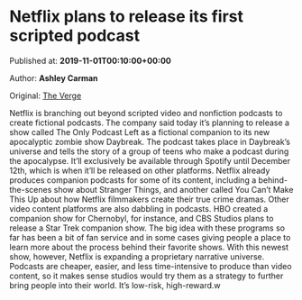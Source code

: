 
# Netflix plans to release its first scripted podcast

Published at: **2019-11-01T00:10:00+00:00**

Author: **Ashley Carman**

Original: [The Verge](https://www.theverge.com/2019/10/31/20942754/netflix-scripted-the-only-podcast-left-spotify-daybreak-release-date)

Netflix is branching out beyond scripted video and nonfiction podcasts to create fictional podcasts. The company said today it’s planning to release a show called The Only Podcast Left as a fictional companion to its new apocalyptic zombie show Daybreak. The podcast takes place in Daybreak’s universe and tells the story of a group of teens who make a podcast during the apocalypse. It’ll exclusively be available through Spotify until December 12th, which is when it’ll be released on other platforms.
Netflix already produces companion podcasts for some of its content, including a behind-the-scenes show about Stranger Things, and another called You Can’t Make This Up about how Netflix filmmakers create their true crime dramas. Other video content platforms are also dabbling in podcasts. HBO created a companion show for Chernobyl, for instance, and CBS Studios plans to release a Star Trek companion show.
The big idea with these programs so far has been a bit of fan service and in some cases giving people a place to learn more about the process behind their favorite shows. With this newest show, however, Netflix is expanding a proprietary narrative universe. Podcasts are cheaper, easier, and less time-intensive to produce than video content, so it makes sense studios would try them as a strategy to further bring people into their world. It’s low-risk, high-reward.w
